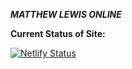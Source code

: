 ***MATTHEW LEWIS ONLINE***

**Current Status of Site:**

[![Netlify Status](https://api.netlify.com/api/v1/badges/be10ecc7-82f7-445b-b2b0-a744943d4097/deploy-status)](https://app.netlify.com/sites/jovial-allen-6bd382/deploys)
